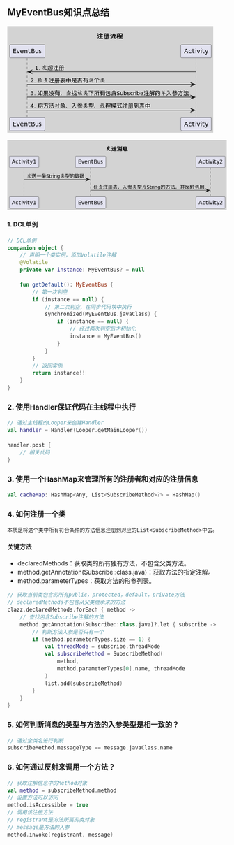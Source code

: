 ## MyEventBus知识点总结


![](img/20231013181518.png)


![](img/20231013181534.png)

#### 1. DCL单例

```kotlin
// DCL单例
companion object {
    // 声明一个类实例，添加Volatile注解
    @Volatile
    private var instance: MyEventBus? = null

    fun getDefault(): MyEventBus {
        // 第一次判空
        if (instance == null) {
            // 第二次判空，在同步代码块中执行
            synchronized(MyEventBus.javaClass) {
                if (instance == null) {
                    // 经过两次判空后才初始化
                    instance = MyEventBus()
                }
            }
        }
        // 返回实例
        return instance!!
    }
}
```

### 2. 使用Handler保证代码在主线程中执行

```kotlin
// 通过主线程的Looper来创建Handler
val handler = Handler(Looper.getMainLooper())

handler.post {
    // 相关代码
}
```

### 3. 使用一个HashMap来管理所有的注册者和对应的注册信息

```kotlin
val cacheMap: HashMap<Any, List<SubscribeMethod>?> = HashMap()
```

### 4. 如何注册一个类

    本质是将这个类中所有符合条件的方法信息注册到对应的List<SubscribeMethod>中去。

#### 关键方法

* declaredMethods：获取类的所有独有方法，不包含父类方法。
* method.getAnnotation(Subscribe::class.java)：获取方法的指定注解。
* method.parameterTypes：获取方法的形参列表。

```kotlin
// 获取当前类包含的所有public，protected，default，private方法
// declaredMethods不包含从父类继承来的方法
clazz.declaredMethods.forEach { method ->
    // 查找包含Subscribe注解的方法
    method.getAnnotation(Subscribe::class.java)?.let { subscribe ->
        // 判断方法入参是否只有一个
        if (method.parameterTypes.size == 1) {
            val threadMode = subscribe.threadMode
            val subscribeMethod = SubscribeMethod(
                method,
                method.parameterTypes[0].name, threadMode
            )
            list.add(subscribeMethod)
        }
    }
}
```

### 5. 如何判断消息的类型与方法的入参类型是相一致的？

```kotlin
// 通过全类名进行判断
subscribeMethod.messageType == message.javaClass.name
```

### 6. 如何通过反射来调用一个方法？

```kotlin
// 获取注解信息中的Method对象
val method = subscribeMethod.method
// 设置方法可以访问
method.isAccessible = true
// 调用该注册方法
// registrant是方法所属的类对象
// message是方法的入参
method.invoke(registrant, message)
```
